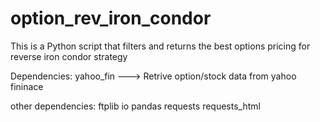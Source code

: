 # option_rev_iron_condor
This is a Python script that filters and returns the best options pricing for reverse iron condor strategy

Dependencies:
yahoo_fin ---> Retrive option/stock data from yahoo fininace

other dependencies:
ftplib
io
pandas
requests
requests_html

